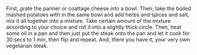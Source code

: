 First, grate the panner or coattage cheese into a bowl.
Then, take the boiled mashed potatoes with in the same bowl and add herbs and spices and salt, mix it all together into a mixture.
Take certain amount of the mixture according to your choice and roll it into a slightly thick circle.
Then, heat some oil in a pan and then just put the steak onto the pan and let it cook for 30 secs to 1 min, then flip and repeat.
And, there you have it, your very own vegetarian steak.